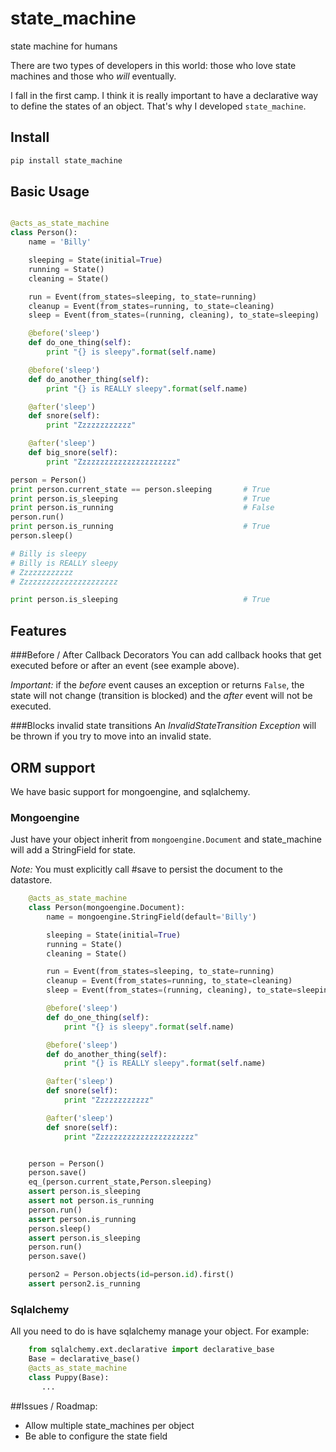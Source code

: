 # state_machine
state machine for humans

There are two types of developers in this world: those who love state machines and those who *will* eventually.

I fall in the first camp.  I think it is really important to have a declarative way to define the states of
an object. That's why I developed `state_machine`.


## Install

```bash
pip install state_machine
```


## Basic Usage

```python

@acts_as_state_machine
class Person():
    name = 'Billy'

    sleeping = State(initial=True)
    running = State()
    cleaning = State()

    run = Event(from_states=sleeping, to_state=running)
    cleanup = Event(from_states=running, to_state=cleaning)
    sleep = Event(from_states=(running, cleaning), to_state=sleeping)

    @before('sleep')
    def do_one_thing(self):
        print "{} is sleepy".format(self.name)

    @before('sleep')
    def do_another_thing(self):
        print "{} is REALLY sleepy".format(self.name)

    @after('sleep')
    def snore(self):
        print "Zzzzzzzzzzzz"

    @after('sleep')
    def big_snore(self):
        print "Zzzzzzzzzzzzzzzzzzzzzz"

person = Person()
print person.current_state == person.sleeping       # True
print person.is_sleeping                            # True
print person.is_running                             # False
person.run()
print person.is_running                             # True
person.sleep()

# Billy is sleepy
# Billy is REALLY sleepy
# Zzzzzzzzzzzz
# Zzzzzzzzzzzzzzzzzzzzzz

print person.is_sleeping                            # True


```


## Features

###Before / After Callback Decorators
You can add callback hooks that get executed before or after an event (see example above).

*Important:* if the _before_ event causes an exception or returns `False`, the state
will not change (transition is blocked) and the _after_ event will not be executed.

###Blocks invalid state transitions
An _InvalidStateTransition Exception_ will be thrown if you try to move into an invalid state.



## ORM support

We have basic support for mongoengine, and sqlalchemy.

### Mongoengine

Just have your object inherit from `mongoengine.Document` and state_machine will add a StringField for state.

*Note:* You must explicitly call #save to persist the document to the datastore.

```python
    @acts_as_state_machine
    class Person(mongoengine.Document):
        name = mongoengine.StringField(default='Billy')

        sleeping = State(initial=True)
        running = State()
        cleaning = State()

        run = Event(from_states=sleeping, to_state=running)
        cleanup = Event(from_states=running, to_state=cleaning)
        sleep = Event(from_states=(running, cleaning), to_state=sleeping)

        @before('sleep')
        def do_one_thing(self):
            print "{} is sleepy".format(self.name)

        @before('sleep')
        def do_another_thing(self):
            print "{} is REALLY sleepy".format(self.name)

        @after('sleep')
        def snore(self):
            print "Zzzzzzzzzzzz"

        @after('sleep')
        def snore(self):
            print "Zzzzzzzzzzzzzzzzzzzzzz"


    person = Person()
    person.save()
    eq_(person.current_state,Person.sleeping)
    assert person.is_sleeping
    assert not person.is_running
    person.run()
    assert person.is_running
    person.sleep()
    assert person.is_sleeping
    person.run()
    person.save()

    person2 = Person.objects(id=person.id).first()
    assert person2.is_running
```


### Sqlalchemy

All you need to do is have sqlalchemy manage your object. For example:

```python
    from sqlalchemy.ext.declarative import declarative_base
    Base = declarative_base()
    @acts_as_state_machine
    class Puppy(Base):
       ...
```

##Issues / Roadmap:
* Allow multiple state_machines per object
* Be able to configure the state field
